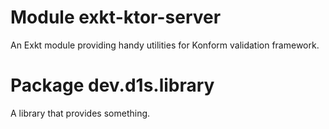 # Module exkt-ktor-server
An Exkt module providing handy utilities for Konform validation framework.

# Package dev.d1s.library
A library that provides something.
